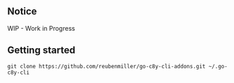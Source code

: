 ## Notice

WIP - Work in Progress

## Getting started

```
git clone https://github.com/reubenmiller/go-c8y-cli-addons.git ~/.go-c8y-cli
```

